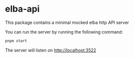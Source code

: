 # elba-api

This package contains a minimal mocked elba http API server

You can run the server by running the following command:

```bash
pnpm start
```

The server will listen on <http://localhost:3522>

